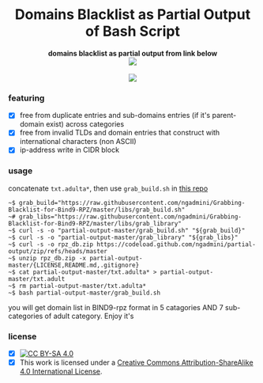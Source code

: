 
<h1 align="center">Domains Blacklist as Partial Output of Bash Script</h1>

<p align="center">
  <b>domains blacklist as partial output from link below</b><br>
  <a href="https://github.com/ngadmini/Grabbing-Blacklist-for-Bind9-RPZ"><img src="https://img.shields.io/badge/bind9%20RPZ-Grabbing%20Blacklist%20for%20Bind9%20RPZ-blue?style=flat-square&logo=github"></a>
  <br><br>
  <a href="#"><img src="http://s.4cdn.org/image/title/105.gif"></a>
</p>

### featuring
- [x] free from duplicate entries and sub-domains entries (if it's parent-domain exist) across categories
- [x] free from invalid TLDs and domain entries that construct with international characters (non ASCII)
- [x] ip-address write in CIDR block

### usage
concatenate `txt.adulta*`, then use `grab_build.sh` in [this repo](https://github.com/ngadmini/Grabbing-Blacklist-for-Bind9-RPZ/blob/master/libs/grab_build.sh)
```shell
~$ grab_build="https://raw.githubusercontent.com/ngadmini/Grabbing-Blacklist-for-Bind9-RPZ/master/libs/grab_build.sh"
~# grab_libs="https://raw.githubusercontent.com/ngadmini/Grabbing-Blacklist-for-Bind9-RPZ/master/libs/grab_library"
~$ curl -s -o "partial-output-master/grab_build.sh" "${grab_build}"
~$ curl -s -o "partial-output-master/grab_library" "${grab_libs}"
~$ curl -s -o rpz_db.zip https://codeload.github.com/ngadmini/partial-output/zip/refs/heads/master
~$ unzip rpz_db.zip -x partial-output-master/{LICENSE,README.md,.gitignore}
~$ cat partial-output-master/txt.adulta* > partial-output-master/txt.adult
~$ rm partial-output-master/txt.adulta*
~$ bash partial-output-master/grab_build.sh
```
you will get domain list in BIND9-rpz format in 5 catagories AND 7 sub-categories of adult category. Enjoy it's

### license
- [x] [![CC BY-SA 4.0][cc-by-sa-shield]][cc-by-sa]
- [x] This work is licensed under a [Creative Commons Attribution-ShareAlike 4.0 International License][cc-by-sa].

[cc-by-sa]: http://creativecommons.org/licenses/by-sa/4.0/
[cc-by-sa-image]: https://licensebuttons.net/l/by-sa/4.0/88x31.png
[cc-by-sa-shield]: https://img.shields.io/badge/License-CC%20BY--SA%204.0-lightgrey.svg
